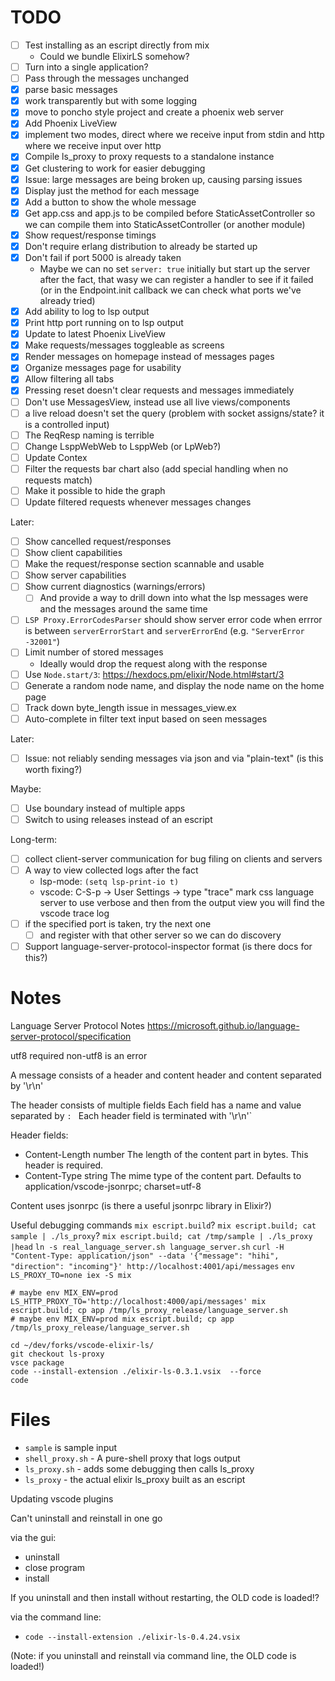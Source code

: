 # TODO

- [ ] Test installing as an escript directly from mix
  - Could we bundle ElixirLS somehow?
- [ ] Turn into a single application?
- [ ] Pass through the messages unchanged
- [x] parse basic messages
- [x] work transparently but with some logging
- [x] move to poncho style project and create a phoenix web server
- [x] Add Phoenix LiveView
- [x] implement two modes, direct where we receive input from stdin and http where we receive input over http
- [x] Compile ls_proxy to proxy requests to a standalone instance
- [x] Get clustering to work for easier debugging
- [x] Issue: large messages are being broken up, causing parsing issues
- [x] Display just the method for each message
- [x] Add a button to show the whole message
- [x] Get app.css and app.js to be compiled before StaticAssetController so we can compile them into StaticAssetController (or another module)
- [x] Show request/response timings
- [x] Don't require erlang distribution to already be started up
- [x] Don't fail if port 5000 is already taken
  - Maybe we can no set `server: true` initially but start up the server after the fact, that wasy we can register a handler to see if it failed (or in the Endpoint.init callback we can check what ports we've already tried)
- [x] Add ability to log to lsp output
- [x] Print http port running on to lsp output
- [x] Update to latest Phoenix LiveView
- [x] Make requests/messages toggleable as screens
- [x] Render messages on homepage instead of messages pages
- [x] Organize messages page for usability
- [x] Allow filtering all tabs
- [x] Pressing reset doesn't clear requests and messages immediately
- [ ] Don't use MessagesView, instead use all live views/components
- [ ] a live reload doesn't set the query (problem with socket assigns/state? it is a controlled input)
- [ ] The ReqResp naming is terrible
- [ ] Change LsppWebWeb to LsppWeb (or LpWeb?)
- [ ] Update Contex
- [ ] Filter the requests bar chart also (add special handling when no requests match)
- [ ] Make it possible to hide the graph
- [ ] Update filtered requests whenever messages changes

Later:
- [ ] Show cancelled request/responses
- [ ] Show client capabilities
- [ ] Make the request/response section scannable and usable
- [ ] Show server capabilities
- [ ] Show current diagnostics (warnings/errors)
  - [ ] And provide a way to drill down into what the lsp messages were and the messages around the same time
- [ ] `LSP Proxy.ErrorCodesParser` should show server error code when errror is between `serverErrorStart` and `serverErrorEnd` (e.g. `"ServerError -32001"`)
- [ ] Limit number of stored messages
  - Ideally would drop the request along with the response
- [ ] Use `Node.start/3`: https://hexdocs.pm/elixir/Node.html#start/3
- [ ] Generate a random node name, and display the node name on the home page
- [ ] Track down byte_length issue in messages_view.ex
- [ ] Auto-complete in filter text input based on seen messages

Later:
- [ ] Issue: not reliably sending messages via json and via "plain-text" (is this worth fixing?)

Maybe:
- [ ] Use boundary instead of multiple apps
- [ ] Switch to using releases instead of an escript

Long-term:
- [ ] collect client-server communication for bug filing on clients and servers
- [ ] A way to view collected logs after the fact
  - lsp-mode: `(setq lsp-print-io t)`
  - vscode: C-S-p -> User Settings -> type "trace" mark css language server to use verbose and then from the output view you will find the vscode trace log
- [ ] if the specified port is taken, try the next one
  - [ ] and register with that other server so we can do discovery
- [ ] Support language-server-protocol-inspector format (is there docs for this?)

# Notes

Language Server Protocol Notes
https://microsoft.github.io/language-server-protocol/specification

utf8 required
non-utf8 is an error

A message consists of a header and content
header and content separated by '\r\n'

The header consists of multiple fields
Each field has a name and value separated by `: `
Each header field is terminated with '\r\n'`

Header fields:
* Content-Length 	number 	The length of the content part in bytes. This header is required.
* Content-Type 	string 	The mime type of the content part. Defaults to application/vscode-jsonrpc; charset=utf-8

Content uses jsonrpc (is there a useful jsonrpc library in Elixir?)


Useful debugging commands
`mix escript.build`?
`mix escript.build; cat sample | ./ls_proxy`?
`mix escript.build; cat /tmp/sample | ./ls_proxy |head`
`ln -s real_language_server.sh language_server.sh`
`curl -H "Content-Type: application/json" --data '{"message": "hihi", "direction": "incoming"}' http://localhost:4001/api/messages`
`env LS_PROXY_TO=none iex -S mix`
```
# maybe env MIX_ENV=prod LS_HTTP_PROXY_TO='http://localhost:4000/api/messages' mix escript.build; cp app /tmp/ls_proxy_release/language_server.sh
# maybe env MIX_ENV=prod mix escript.build; cp app /tmp/ls_proxy_release/language_server.sh

cd ~/dev/forks/vscode-elixir-ls/
git checkout ls-proxy
vsce package
code --install-extension ./elixir-ls-0.3.1.vsix  --force
code
```

# Files

* `sample` is sample input
* `shell_proxy.sh` - A pure-shell proxy that logs output
* `ls_proxy.sh` - adds some debugging then calls ls_proxy
* `ls_proxy` - the actual elixir ls_proxy built as an escript


Updating vscode plugins

Can't uninstall and reinstall in one go

via the gui:
* uninstall
* close program
* install

If you uninstall and then install without restarting, the OLD code is loaded!?

via the command line:
* `code --install-extension ./elixir-ls-0.4.24.vsix`

(Note: if you uninstall and reinstall via command line, the OLD code is loaded!)
